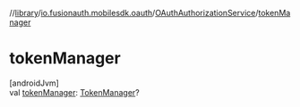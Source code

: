 //[library](../../../index.md)/[io.fusionauth.mobilesdk.oauth](../index.md)/[OAuthAuthorizationService](index.md)/[tokenManager](token-manager.md)

# tokenManager

[androidJvm]\
val [tokenManager](token-manager.md): [TokenManager](../../io.fusionauth.mobilesdk/-token-manager/index.md)?